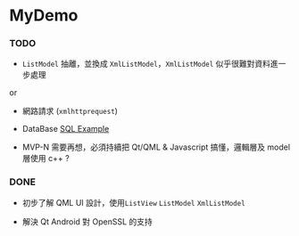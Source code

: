 MyDemo
==========

### TODO

* `ListModel` 抽離，並換成 `XmlListModel`，`XmlListModel` 似乎很難對資料進一步處理

or

* 網路請求 (`xmlhttprequest`) 

* DataBase [SQL Example](http://doc.qt.io/qt-5/examples-sql.html)

* MVP-N 需要再想，必須持續把 Qt/QML & Javascript 搞懂，邏輯層及 model 層使用 c++ ?

### DONE

* 初步了解 QML UI 設計，使用`ListView` `ListModel` `XmlListModel`

* 解決 Qt Android 對 OpenSSL 的支持
